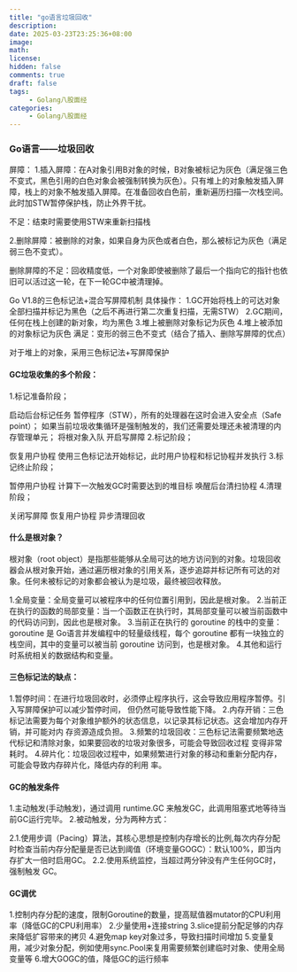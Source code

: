```yaml
---
title: "go语言垃圾回收"
description: 
date: 2025-03-23T23:25:36+08:00
image: 
math: 
license: 
hidden: false
comments: true
draft: false
tags:   
     - Golang八股面经
categories:
     - Golang八股面经
---
```


### Go语言——垃圾回收

屏障：
1.插入屏障：在A对象引用B对象的时候，B对象被标记为灰色（满足强三色不变式，黑色引用的白色对象会被强制转换为灰色）。只有堆上的对象触发插入屏障，栈上的对象不触发插入屏障。在准备回收白色前，重新遍历扫描一次栈空间。此时加STW暂停保护栈，防止外界干扰。

不足：结束时需要使用STW来重新扫描栈

2.删除屏障：被删除的对象，如果自身为灰色或者白色，那么被标记为灰色（满足弱三色不变式）。

删除屏障的不足：回收精度低，一个对象即使被删除了最后一个指向它的指针也依旧可以活过这一轮，在下一轮GC中被清理掉。

Go V1.8的三色标记法+混合写屏障机制
具体操作：
1.GC开始将栈上的可达对象全部扫描并标记为黑色（之后不再进行第二次重复扫描，无需STW）
2.GC期间，任何在栈上创建的新对象，均为黑色
3.堆上被删除对象标记为灰色
4.堆上被添加的对象标记为灰色
满足：变形的弱三色不变式（结合了插入、删除写屏障的优点）


对于堆上的对象，采用三色标记法+写屏障保护

#### GC垃圾收集的多个阶段：

1.标记准备阶段；

启动后台标记任务
暂停程序（STW），所有的处理器在这时会进入安全点（Safe point）；
如果当前垃圾收集循环是强制触发的，我们还需要处理还未被清理的内存管理单元；
将根对象入队
开启写屏障
2.标记阶段；

恢复用户协程
使用三色标记法开始标记，此时用户协程和标记协程并发执行
3.标记终止阶段；

暂停用户协程
计算下一次触发GC时需要达到的堆目标
唤醒后台清扫协程
4.清理阶段；

关闭写屏障
恢复用户协程
异步清理回收

#### 什么是根对象？

根对象（root object）是指那些能够从全局可达的地方访问到的对象。垃圾回收器会从根对象开始，通过遍历根对象的引用关系，逐步追踪并标记所有可达的对象。任何未被标记的对象都会被认为是垃圾，最终被回收释放。

1.全局变量：全局变量可以被程序中的任何位置引用到，因此是根对象。
2.当前正在执行的函数的局部变量：当一个函数正在执行时，其局部变量可以被当前函数中的代码访问到，因此也是根对象。
3.当前正在执行的 goroutine 的栈中的变量：goroutine 是 Go语言并发编程中的轻量级线程，每个 goroutine 都有一块独立的栈空间，其中的变量可以被当前 goroutine 访问到，也是根对象。
4.其他和运行时系统相关的数据结构和变量。

#### 三色标记法的缺点：

1.暂停时间：在进行垃圾回收时，必须停止程序执行，这会导致应用程序暂停。引入写屏障保护可以减少暂停时间，
但仍然可能导致性能下降。
2.内存开销：三色标记法需要为每个对象维护额外的状态信息，以记录其标记状态。这会增加内存开销，并可能对内
存资源造成负担。
3.频繁的垃圾回收：三色标记法需要频繁地迭代标记和清除对象，如果要回收的垃圾对象很多，可能会导致回收过程
变得非常耗时。
4.碎片化：垃圾回收过程中，如果频繁进行对象的移动和重新分配内存，可能会导致内存碎片化，降低内存的利用
率。

#### GC的触发条件

1.主动触发(手动触发)，通过调用 runtime.GC 来触发GC，此调用阻塞式地等待当前GC运行完毕。
2.被动触发，分为两种方式：

2.1.使用步调（Pacing）算法，其核心思想是控制内存增长的比例,每次内存分配时检查当前内存分配量是否已达到阈值（环境变量GOGC）：默认100%，即当内存扩大一倍时启用GC。
2.2.使用系统监控，当超过两分钟没有产生任何GC时，强制触发 GC。

#### GC调优

1.控制内存分配的速度，限制Goroutine的数量，提高赋值器mutator的CPU利用率（降低GC的CPU利用率）
2.少量使用+连接string
3.slice提前分配足够的内存来降低扩容带来的拷贝
4.避免map key对象过多，导致扫描时间增加
5.变量复用，减少对象分配，例如使用sync.Pool来复用需要频繁创建临时对象、使用全局变量等
6.增大GOGC的值，降低GC的运行频率

